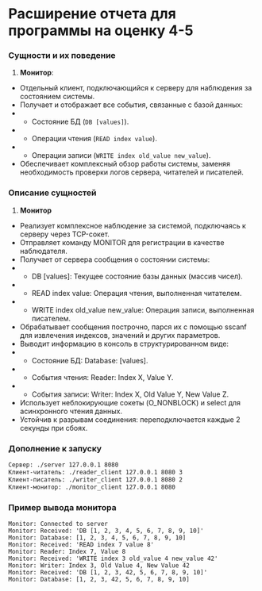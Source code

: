 # Расширение отчета для программы на оценку 4-5


### Сущности и их поведение
1. **Монитор**:
 - Отдельный клиент, подключающийся к серверу для наблюдения за состоянием системы.
 - Получает и отображает все события, связанные с базой данных:
 - - Состояние БД (`DB [values]`).
 - - Операции чтения (`READ index value`).
 - - Операции записи (`WRITE index old_value new_value`).
 - Обеспечивает комплексный обзор работы системы, заменяя необходимость проверки логов сервера, читателей и писателей.

### Описание сущностей
1. **Монитор**
- Реализует комплексное наблюдение за системой, подключаясь к серверу через TCP-сокет.
- Отправляет команду MONITOR для регистрации в качестве наблюдателя.
- Получает от сервера сообщения о состоянии системы:
- - DB [values]: Текущее состояние базы данных (массив чисел).
- - READ index value: Операция чтения, выполненная читателем.
- - WRITE index old_value new_value: Операция записи, выполненная писателем.
- Обрабатывает сообщения построчно, парся их с помощью sscanf для извлечения индексов, значений и других параметров.
- Выводит информацию в консоль в структурированном виде:
- - Состояние БД: Database: [values].
- - События чтения: Reader: Index X, Value Y.
- - События записи: Writer: Index X, Old Value Y, New Value Z.
- Использует неблокирующие сокеты (O_NONBLOCK) и select для асинхронного чтения данных.
- Устойчив к разрывам соединения: переподключается каждые 2 секунды при сбоях.


### Дополнение к запуску
```bash
Сервер: ./server 127.0.0.1 8080
Клиент-читатель: ./reader_client 127.0.0.1 8080 3
Клиент-писатель: ./writer_client 127.0.0.1 8080 2 
Клиент-монитор: ./monitor_client 127.0.0.1 8080
```

### Пример вывода монитора
```
Monitor: Connected to server
Monitor: Received: 'DB [1, 2, 3, 4, 5, 6, 7, 8, 9, 10]'
Monitor: Database: [1, 2, 3, 4, 5, 6, 7, 8, 9, 10]
Monitor: Received: 'READ index 7 value 8'
Monitor: Reader: Index 7, Value 8
Monitor: Received: 'WRITE index 3 old_value 4 new_value 42'
Monitor: Writer: Index 3, Old Value 4, New Value 42
Monitor: Received: 'DB [1, 2, 3, 42, 5, 6, 7, 8, 9, 10]'
Monitor: Database: [1, 2, 3, 42, 5, 6, 7, 8, 9, 10]
```